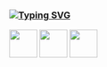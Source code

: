 ### [![Typing SVG](https://readme-typing-svg.demolab.com/?lines=Antonio+Santese;Software+Developer)](https://git.io/typing-svg)

<!--
Typing Svg: https://github.com/DenverCoder1/readme-typing-svg
-->

<div>
  <img src="https://upload.wikimedia.org/wikipedia/commons/6/6a/JavaScript-logo.png" style="width:50px; height:50px; display:inline-block;">
  <img src="https://upload.wikimedia.org/wikipedia/commons/f/f5/Typescript.svg" style="width:50px; height:50px; display:inline-block;">
  <img src="https://upload.wikimedia.org/wikipedia/commons/0/0d/C_Sharp_wordmark.svg" style="width:50px; height:50px; display:inline-block;">
</div>
